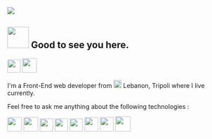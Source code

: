 <img src = "https://lh3.googleusercontent.com/S0s0zuN5t94KEDTiC6L4IhWcZ80oH71kS6Z-j_NpA0Z7RSFSYQpfDMbc6LJOV0xaLl5T-dq6jQc6QR1POkAVT_ZXSsB1VrlHj0czz6DHU8Vj9QyObhQM33GX7PyZdtpG3dJ5moLoAc--I8U5kwxoWOWUkP0agoonOnuJWsHbNHgQJqEUjUcJp_5c8XiwXJoxhaHdIo0qOiLTM69IriJDLl3XCJfeL15jj10UbK1LNufQTk72L2ogak5RVNMtZ1le5vM67QenY3HK1brSii39x8skbDf44DxsRih1uC0cuUdmfcptAYpaYRfq_exQ7NyXstyYZ9fmDcxv-U3CeEwNdCBk9hWpEbRinFrntjxJy-t9oLFRZ06hISDIVx3LWocdMHtyuSf6tSakCj9jyqhiELY2tOqJJJoMD2BAvoaIc-phcFN9UCDeP0DSu2ePjvSfhf0T0DEJxWEXqNtcmnMfvcg5ypsgbAig9E2ZoA1VG7ooveacri81hEAGRN1RxOlbZetGdFpeb-RUQuFooXEJC_nCRoxgNzGmLe7acWwVrOaDZyYLoGQ6m_DCfOhnPId9ZKPRVLy7wpyWVG0gftJPppHOpzuWl4qX92AYx2Ht83-uzGsYExKLzzyfJZV9X2bM-QzAGZvTUHvjxqeszCoLcBBZG3sO3_pXCe_h1qJ92Qn-V-VWY0hAk6QqHf6bkVrp6LNzto8bOwya-Lgb655K1Q=w1222-h687-no?authuser=0" >

## <img src="https://i.pinimg.com/originals/d5/29/ed/d529edb7eb0e9faa294d8f621ff53918.gif" width="49"/> Good to see you here.
<a href="https://www.linkedin.com/in/hiba-abdel-karim/" title="linkedin"><img src="https://pics.freeicons.io/uploads/icons/png/545912701530099617-512.png" width="30" height="30"></a> <a href="https://codepen.io/harkibit" title="codepen"><img src="https://pics.freeicons.io/uploads/icons/png/4672731991530099609-512.png" width="33" height="33"></a>

I'm a Front-End web developer from <img src="https://pics.freeicons.io/uploads/icons/png/11587799771536064887-512.png" width="18" height="18"> Lebanon, Tripoli where I live currently.



Feel free to ask me anything about the following technologies :

<img src="https://pics.freeicons.io/uploads/icons/png/20167174151551942641-512.png" width="33" height="33"> <img src="https://pics.freeicons.io/uploads/icons/png/21088442871540553614-512.png" width="33" height="33"> <img src="https://pics.freeicons.io/uploads/icons/png/21337745421536211768-512.png" width="30" height="30"> <img src="https://pics.freeicons.io/uploads/icons/png/14072054271548141949-512.png" width="30" height="30">  <img src="https://pics.freeicons.io/uploads/icons/png/6655067911551942823-512.png" width="30" height="30">  <img src="https://pics.freeicons.io/uploads/icons/png/19681752361536207300-512.png" width="31" height="33"> <img src="https://material-ui.com/static/logo.png" width="31" height="33"> <img src="https://pics.freeicons.io/uploads/icons/png/6714929121551953707-512.png" width="35" height="35">
